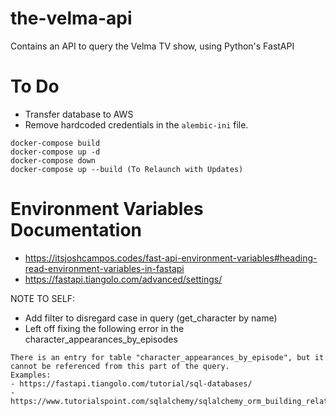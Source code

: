# the-velma-api
Contains an API to query the Velma TV show, using Python's FastAPI

# To Do
- Transfer database to AWS
- Remove hardcoded credentials in the `alembic-ini` file. 

```
docker-compose build
docker-compose up -d
docker-compose down
docker-compose up --build (To Relaunch with Updates)
```

# Environment Variables Documentation
- https://itsjoshcampos.codes/fast-api-environment-variables#heading-read-environment-variables-in-fastapi
- https://fastapi.tiangolo.com/advanced/settings/

NOTE TO SELF:
- Add filter to disregard case in query (get_character by name)
- Left off fixing the following error in the character_appearances_by_episodes
```
There is an entry for table "character_appearances_by_episode", but it cannot be referenced from this part of the query.
Examples:
- https://fastapi.tiangolo.com/tutorial/sql-databases/
- https://www.tutorialspoint.com/sqlalchemy/sqlalchemy_orm_building_relationship.htm
```
